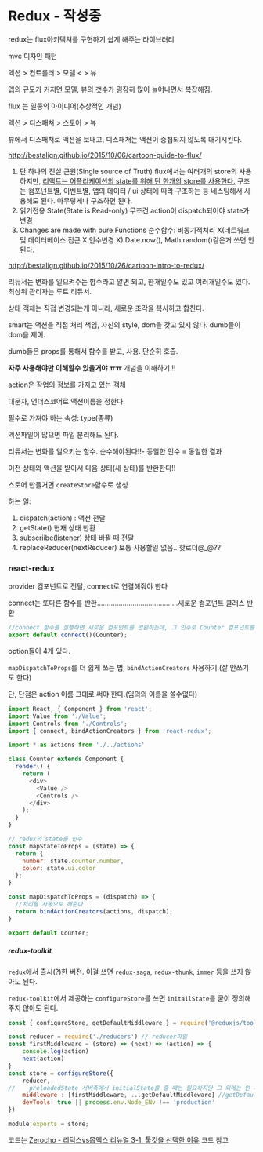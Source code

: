 # Redux - 작성중



redux는 flux아키텍쳐를 구현하기 쉽게 해주는 라이브러리

mvc 디자인 패턴

액션 > 컨트롤러 > 모델 < > 뷰

앱의 규모가 커지면 모델, 뷰의 갯수가 굉장히 많이 늘어나면서 복잡해짐.



flux 는 일종의 아이디어(추상적인 개념)

액션 > 디스패쳐 > 스토어 > 뷰

뷰에서 디스패쳐로 액션을 보내고, 디스패쳐는 액션이 중첩되지 않도록 대기시킨다.

http://bestalign.github.io/2015/10/06/cartoon-guide-to-flux/



1. 단 하나의 진실 근원(Single source of Truth)
   flux에서는 여러개의 store의 사용하지만, <u>리액트는 어플리케이션의 state를 위해 단 한개의 store를 사용한다.</u>
   구조는 컴포넌트별, 이벤트별, 앱의 데이터 / ui 상태에 따라 구조하는 등 네스팅해서 사용해도 된다. 아무렇게나 구조하면 된다.
2. 읽기전용 State(State is Read-only)
   무조건 action이 dispatch되어야 state가 변경
3. Changes are made with pure Functions
   순수함수: 비동기적처리 X(네트워크 및 데이터베이스 접근 X 인수변경 X)
   Date.now(), Math.random()같은거 쓰면 안된다.

http://bestalign.github.io/2015/10/26/cartoon-intro-to-redux/

리듀서는 변화를 일으켜주는 함수라고 알면 되고, 한개일수도 있고 여러개일수도 있다.
최상위 관리자는 루트 리듀서.

상태 객체는 직접 변경되는게 아니라, 새로운 조각을 복사하고 합친다.

smart는 액션을 직접 처리 책임, 자신의 style, dom을 갖고 있지 않다. dumb들이 dom을 제어.

dumb들은 props를 통해서 함수를 받고, 사용. 단순히 호출.

**자주 사용해야만 이해할수 있을거야 ㅠㅠ** 개념을 이해하기.!!





action은 작업의 정보를 가지고 있는 객체

대문자, 언더스코어로 액션이름을 정한다.

필수로 가져야 하는 속성: type(종류)

액션파일이 많으면 파일 분리해도 된다.



리듀서는 변화를 일으키는 함수. 순수해야된다!!- 동일한 인수 = 동일한 결과

이전 상태와 액션을 받아서 다음 상태(새 상태)를 반환한다!!



스토어 만들거면 `createStore`함수로 생성

하는 일:

1. dispatch(action) : 액션 전달
2. getState() 현재 상태 반환
3. subscriibe(listener) 상태 바뀔 때 전달
4. replaceReducer(nextReducer) 보통 사용할일 없음.. 핫로더@_@??

### react-redux

provider 컴포넌트로 전달, connect로 연결해줘야 한다

connect는 또다른 함수를 반환.........................................새로운 컴포넌트 클래스 반환

```js
//connect 함수를 실행하면 새로운 컴포넌트를 반환하는데, 그 인수로 Counter 컴포넌트를 넣는것.
export default connect()(Counter);
```



option들이 4개 있다.

`mapDispatchToProps`를 더 쉽게 쓰는 법, `bindActionCreators` 사용하기.(잘 안쓰기도 한다)

단, 단점은 action 이름 그대로 써야 한다.(임의의 이름을 쓸수없다)

```js
import React, { Component } from 'react';
import Value from './Value';
import Controls from './Controls';
import { connect, bindActionCreators } from 'react-redux';

import * as actions from './../actions'

class Counter extends Component {
  render() {
    return (
      <div>
        <Value />
        <Controls />
      </div>
    );
  }
}

// redux의 state를 인수
const mapStateToProps = (state) => {
  return {
    number: state.counter.number,
    color: state.ui.color
  };
}

const mapDispatchToProps = (dispatch) => {
  //처리를 자동으로 해준다
  return bindActionCreators(actions, dispatch);
}

export default Counter;
```





##### redux-toolkit

`redux`에서 출시(?)한 버전. 이걸 쓰면 `redux-saga`, `redux-thunk`, `immer` 등을 쓰지 않아도 된다.

`redux-toolkit`에서 제공하는 `configureStore`를 쓰면 `initailState`를 굳이 정의해주지 않아도 된다.

```js
const { configureStore, getDefaultMiddleware } = require('@reduxjs/toolkit');

const reducer = require('./reducers') // reducer파일
const firstMiddleware = (store) => (next) => (action) => {
    console.log(action)
    next(action)
}
const store = configureStore({
    reducer,
//    preloadedState 서버측에서 initialState를 줄 때는 필요하지만 그 외에는 안 써도 된다.
    middleware : [firstMiddleware, ...getDefaultMiddleware] //getDefaultMiddleware로 기본 thunk middleware까지 포함시켜줌
    devTools: true || process.env.Node_ENv !== 'production'
})

module.exports = store;
```

코드는 [Zerocho - 리덕스vs몹엑스 리뉴얼 3-1. 툴킷을 선택한 이유](https://www.youtube.com/watch?v=nVBeWqP_xqM) 코드 참고

